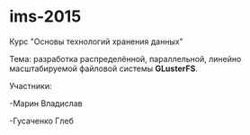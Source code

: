 # ims-2015
Курс "Основы технологий хранения данных"

Тема: разработка распределённой, параллельной, линейно масштабируемой файловой системы <b>GLusterFS</b>.

Участники:

-Марин Владислав

-Гусаченко Глеб

